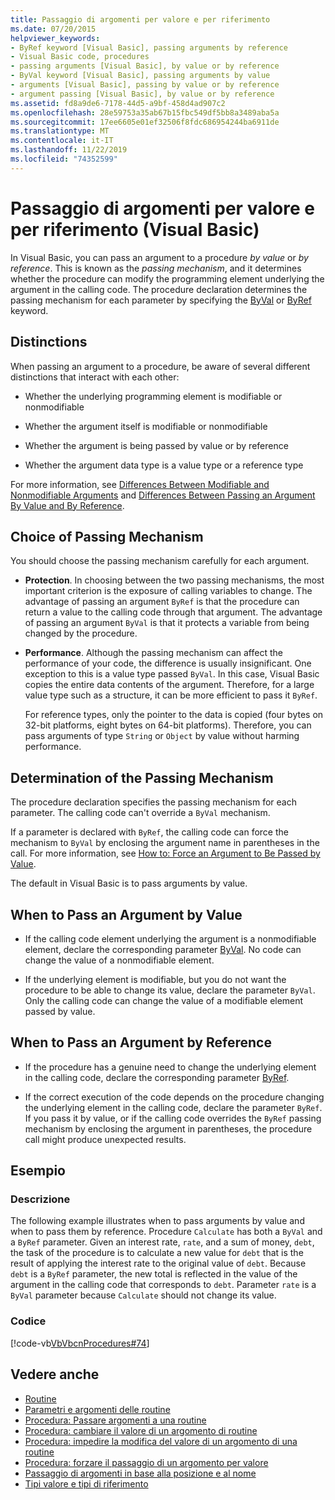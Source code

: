 ```yaml
---
title: Passaggio di argomenti per valore e per riferimento
ms.date: 07/20/2015
helpviewer_keywords:
- ByRef keyword [Visual Basic], passing arguments by reference
- Visual Basic code, procedures
- passing arguments [Visual Basic], by value or by reference
- ByVal keyword [Visual Basic], passing arguments by value
- arguments [Visual Basic], passing by value or by reference
- argument passing [Visual Basic], by value or by reference
ms.assetid: fd8a9de6-7178-44d5-a9bf-458d4ad907c2
ms.openlocfilehash: 28e59753a35ab67b15fbc549df5bb8a3489aba5a
ms.sourcegitcommit: 17ee6605e01ef32506f8fdc686954244ba6911de
ms.translationtype: MT
ms.contentlocale: it-IT
ms.lasthandoff: 11/22/2019
ms.locfileid: "74352599"
---
```

# <a name="passing-arguments-by-value-and-by-reference-visual-basic"></a>Passaggio di argomenti per valore e per riferimento (Visual Basic)
In Visual Basic, you can pass an argument to a procedure *by value* or *by reference*. This is known as the *passing mechanism*, and it determines whether the procedure can modify the programming element underlying the argument in the calling code. The procedure declaration determines the passing mechanism for each parameter by specifying the [ByVal](../../../../visual-basic/language-reference/modifiers/byval.md) or [ByRef](../../../../visual-basic/language-reference/modifiers/byref.md) keyword.  
  
## <a name="distinctions"></a>Distinctions  
 When passing an argument to a procedure, be aware of several different distinctions that interact with each other:  
  
- Whether the underlying programming element is modifiable or nonmodifiable  
  
- Whether the argument itself is modifiable or nonmodifiable  
  
- Whether the argument is being passed by value or by reference  
  
- Whether the argument data type is a value type or a reference type  
  
 For more information, see [Differences Between Modifiable and Nonmodifiable Arguments](./differences-between-modifiable-and-nonmodifiable-arguments.md) and [Differences Between Passing an Argument By Value and By Reference](./differences-between-passing-an-argument-by-value-and-by-reference.md).  
  
## <a name="choice-of-passing-mechanism"></a>Choice of Passing Mechanism  
 You should choose the passing mechanism carefully for each argument.  
  
- **Protection**. In choosing between the two passing mechanisms, the most important criterion is the exposure of calling variables to change. The advantage of passing an argument `ByRef` is that the procedure can return a value to the calling code through that argument. The advantage of passing an argument `ByVal` is that it protects a variable from being changed by the procedure.  
  
- **Performance**. Although the passing mechanism can affect the performance of your code, the difference is usually insignificant. One exception to this is a value type passed `ByVal`. In this case, Visual Basic copies the entire data contents of the argument. Therefore, for a large value type such as a structure, it can be more efficient to pass it `ByRef`.  
  
     For reference types, only the pointer to the data is copied (four bytes on 32-bit platforms, eight bytes on 64-bit platforms). Therefore, you can pass arguments of type `String` or `Object` by value without harming performance.  
  
## <a name="determination-of-the-passing-mechanism"></a>Determination of the Passing Mechanism  
 The procedure declaration specifies the passing mechanism for each parameter. The calling code can't override a `ByVal` mechanism.  
  
 If a parameter is declared with `ByRef`, the calling code can force the mechanism to `ByVal` by enclosing the argument name in parentheses in the call. For more information, see [How to: Force an Argument to Be Passed by Value](./how-to-force-an-argument-to-be-passed-by-value.md).  
  
 The default in Visual Basic is to pass arguments by value.  
  
## <a name="when-to-pass-an-argument-by-value"></a>When to Pass an Argument by Value  
  
- If the calling code element underlying the argument is a nonmodifiable element, declare the corresponding parameter [ByVal](../../../../visual-basic/language-reference/modifiers/byval.md). No code can change the value of a nonmodifiable element.  
  
- If the underlying element is modifiable, but you do not want the procedure to be able to change its value, declare the parameter `ByVal`. Only the calling code can change the value of a modifiable element passed by value.  
  
## <a name="when-to-pass-an-argument-by-reference"></a>When to Pass an Argument by Reference  
  
- If the procedure has a genuine need to change the underlying element in the calling code, declare the corresponding parameter [ByRef](../../../../visual-basic/language-reference/modifiers/byref.md).  
  
- If the correct execution of the code depends on the procedure changing the underlying element in the calling code, declare the parameter `ByRef`. If you pass it by value, or if the calling code overrides the `ByRef` passing mechanism by enclosing the argument in parentheses, the procedure call might produce unexpected results.  
  
## <a name="example"></a>Esempio  
  
### <a name="description"></a>Descrizione  
 The following example illustrates when to pass arguments by value and when to pass them by reference. Procedure `Calculate` has both a `ByVal` and a `ByRef` parameter. Given an interest rate, `rate`, and a sum of money, `debt`, the task of the procedure is to calculate a new value for `debt` that is the result of applying the interest rate to the original value of `debt`. Because `debt` is a `ByRef` parameter, the new total is reflected in the value of the argument in the calling code that corresponds to `debt`. Parameter `rate` is a `ByVal` parameter because `Calculate` should not change its value.  
  
### <a name="code"></a>Codice  
 [!code-vb[VbVbcnProcedures#74](~/samples/snippets/visualbasic/VS_Snippets_VBCSharp/VbVbcnProcedures/VB/Class2.vb#74)]  
  
## <a name="see-also"></a>Vedere anche

- [Routine](./index.md)
- [Parametri e argomenti delle routine](./procedure-parameters-and-arguments.md)
- [Procedura: Passare argomenti a una routine](./how-to-pass-arguments-to-a-procedure.md)
- [Procedura: cambiare il valore di un argomento di routine](./how-to-change-the-value-of-a-procedure-argument.md)
- [Procedura: impedire la modifica del valore di un argomento di una routine](./how-to-protect-a-procedure-argument-against-value-changes.md)
- [Procedura: forzare il passaggio di un argomento per valore](./how-to-force-an-argument-to-be-passed-by-value.md)
- [Passaggio di argomenti in base alla posizione e al nome](./passing-arguments-by-position-and-by-name.md)
- [Tipi valore e tipi di riferimento](../../../../visual-basic/programming-guide/language-features/data-types/value-types-and-reference-types.md)
